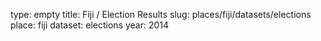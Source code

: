 type: empty
title: Fiji / Election Results
slug: places/fiji/datasets/elections
place: fiji
dataset: elections
year: 2014
